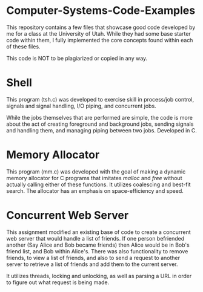 # Computer-Systems-Code-Examples
This repository contains a few files that showcase good code developed by me for a class at the University of Utah. While they had some base starter code within them, I fully implemented the core concepts found within each of these files.

This code is NOT to be plagiarized or copied in any way.

# Shell

This program (tsh.c) was developed to exercise skill in process/job control, signals and signal handling, I/O piping, and concurrent jobs.

While the jobs themselves that are performed are simple, the code is more about the act of creating foreground and background jobs, sending signals and handling them, and managing piping between two jobs. Developed in C.

# Memory Allocator

This program (mm.c) was developed with the goal of making a dynamic memory allocator for C programs that imitates _malloc_ and _free_ without actually calling either of these functions. It utilizes coalescing and best-fit search. The allocator has an emphasis on space-efficiency and speed.

# Concurrent Web Server

This assignment modified an existing base of code to create a concurrent web server that would handle a list of friends. If one person befriended another (Say Alice and Bob became friends) then Alice would be in Bob's friend list, and Bob within Alice's. There was also functionality to remove friends, to view a list of friends, and also to send a request to another server to retrieve a list of friends and add them to the current server.

It utilizes threads, locking and unlocking, as well as parsing a URL in order to figure out what request is being made.

